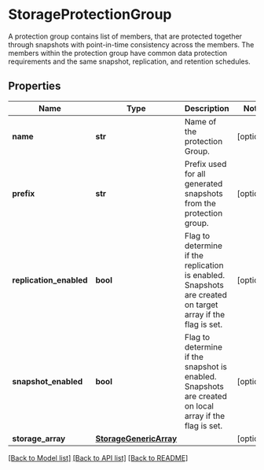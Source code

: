# StorageProtectionGroup

A protection group contains list of members, that are protected together through snapshots with point-in-time consistency across the members. The members within the protection group have common data protection requirements and the same snapshot, replication, and retention schedules. 
## Properties
Name | Type | Description | Notes
------------ | ------------- | ------------- | -------------
**name** | **str** | Name of the protection Group.   | [optional] 
**prefix** | **str** | Prefix used for all generated snapshots from the protection group.   | [optional] 
**replication_enabled** | **bool** | Flag to determine if the replication is enabled. Snapshots are created on target array if the flag is set.   | [optional] 
**snapshot_enabled** | **bool** | Flag to determine if the snapshot is enabled. Snapshots are created on local array if the flag is set.    | [optional] 
**storage_array** | [**StorageGenericArray**](.md) |  | [optional] 

[[Back to Model list]](../README.md#documentation-for-models) [[Back to API list]](../README.md#documentation-for-api-endpoints) [[Back to README]](../README.md)


